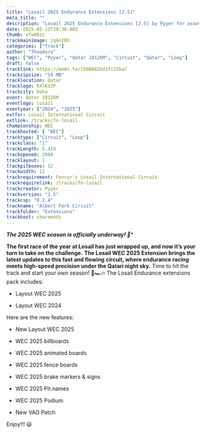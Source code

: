 ```yaml
---
title: "Losail 2025 Endurance Extensions [2.5]"
meta_title: ""
description: "Losail 2025 Endurance Extensions [2.5] by Pyyer for assetto corsa"
date: 2025-05-12T19:38:00Z
thumb: xfw08zz
trackmainimage: jq6nI0X
categories: ["Track"]
author: "Theodora"
tags: ["WEC", "Pyyer", "Qatar 1812KM", "Circuit", "Qatar", "Loop"]
draft: false
tracklink: https://mods.to/IbbB682bd3fc23ba7
trackzipsize: "59 MB"
tracklocation: Qatar
tracklogo: K4lKdJP
trackcity: Doha
event: Qatar 1812KM
eventlogo: lusail
eventyear: ["2024", "2025"]
extfor: Losail International Circuit
extlink: /tracks/fn-losail
championship: WEC
trackhosted: [ "WEC"]
tracktype: ["Circuit", "Loop"]
trackclass: "1" 
trackLength: 5.418
trackopened: 2004
tracklayout: 1
trackpitboxes: 52
trackwidth: 12
trackrequirement: Fenryr's Losail International Circuit
trackrequirelink: /tracks/fn-losail
trackcreator: Pyyer
trackversion: "2.5"
trackcsp: "0.2.4"
trackname: "Albert Park Circuit"
trackfolder: "Extensions"
trackhost: sharemods
---
```


***The 2025 WEC season is officially underway! 🏁**** 

**The first race of the year at Losail has just wrapped up, and now it’s your turn to take on the challenge.** 
**The Losail WEC 2025 Extension brings the latest updates to this fast and flowing circuit, where endurance racing meets high-speed precision under the Qatari night sky.** 
Time to hit the track and start your own season! 🌙🏎️🔥
The Losail Endurance extensions pack includes:

- Layout WEC 2025

- Layout WEC 2024

Here are the new features:

- New Layout WEC 2025

- WEC 2025 billboards

- WEC 2025 animated boards

- WEC 2025 fence boards

- WEC 2025 brake markers & signs

- WEC 2025 Pit names

- WEC 2025 Podium

- New VAO Patch


Enjoy!!! 😃